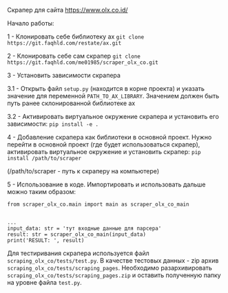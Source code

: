 Скрапер для сайта https://www.olx.co.id/


Начало работы:

1 - Клонировать себе библиотеку ax
`git clone https://git.faqhld.com/restate/ax.git`

2 - Клонировать себе сам скрапер
`git clone https://git.faqhld.com/me01985/scraper_olx_co.git`

3 - Установить зависимости скрапера

 3.1 - Открыть файл `setup.py` (находится в корне проекта) и указать значение для переменной `PATH_TO_AX_LIBRARY`. Значением должен быть путь ранее склонированной библиотеке ax

 3.2 - Активировать виртуальное окружение скрапера и установить его зависимости:
  `pip install -e .`

4 - Добавление скрапера как библиотеки в основной проект. Нужно перейти в основной проект (где будет использоваться скрапер), активировать виртуальное окружение и установить скрапер:
 `pip install /path/to/scraper`

(/path/to/scraper - путь к скраперу на компьютере)

5 - Использование в коде. Импортировать и использовать дальше можно таким образом:
```
from scraper_olx_co.main import main as scraper_olx_co_main


...
input_data: str = 'тут входные данные для парсера'
result: str = scraper_olx_co_main(input_data)
print('RESULT: ', result)
```

Для тестиривания скрапера используется файл `scraping_olx_co/tests/test.py`.
В качестве тестовых данных - zip архив `scraping_olx_co/tests/scraping_pages`.
Необходимо разархивировать `scraping_olx_co/tests/scraping_pages.zip` и оставить полученную
папку на уровне файла `test.py`.

